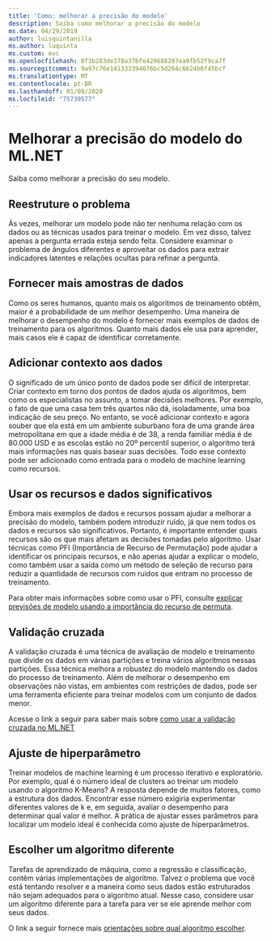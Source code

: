 ```yaml
---
title: 'Como: melhorar a precisão do modelo'
description: Saiba como melhorar a precisão do modelo
ms.date: 04/29/2019
author: luisquintanilla
ms.author: luquinta
ms.custom: mvc
ms.openlocfilehash: 8f3b283de378a37bfe429688207ea9fb52f9ca7f
ms.sourcegitcommit: 9a97c76e141333394676bc5d264c6624b6f45bcf
ms.translationtype: MT
ms.contentlocale: pt-BR
ms.lasthandoff: 01/08/2020
ms.locfileid: "75739577"
---
```

# <a name="improve-mlnet-model-accuracy"></a>Melhorar a precisão do modelo do ML.NET

Saiba como melhorar a precisão do seu modelo.

## <a name="reframe-the-problem"></a>Reestruture o problema

Às vezes, melhorar um modelo pode não ter nenhuma relação com os dados ou as técnicas usados para treinar o modelo. Em vez disso, talvez apenas a pergunta errada esteja sendo feita. Considere examinar o problema de ângulos diferentes e aproveitar os dados para extrair indicadores latentes e relações ocultas para refinar a pergunta.

## <a name="provide-more-data-samples"></a>Fornecer mais amostras de dados

Como os seres humanos, quanto mais os algoritmos de treinamento obtêm, maior é a probabilidade de um melhor desempenho. Uma maneira de melhorar o desempenho do modelo é fornecer mais exemplos de dados de treinamento para os algoritmos. Quanto mais dados ele usa para aprender, mais casos ele é capaz de identificar corretamente.

## <a name="add-context-to-the-data"></a>Adicionar contexto aos dados

O significado de um único ponto de dados pode ser difícil de interpretar. Criar contexto em torno dos pontos de dados ajuda os algoritmos, bem como os especialistas no assunto, a tomar decisões melhores. Por exemplo, o fato de que uma casa tem três quartos não dá, isoladamente, uma boa indicação de seu preço. No entanto, se você adicionar contexto e agora souber que ela está em um ambiente suburbano fora de uma grande área metropolitana em que a idade média é de 38, a renda familiar média é de 80.000 USD e as escolas estão no 20º percentil superior, o algoritmo terá mais informações nas quais basear suas decisões. Todo esse contexto pode ser adicionado como entrada para o modelo de machine learning como recursos.

## <a name="use-meaningful-data-and-features"></a>Usar os recursos e dados significativos

Embora mais exemplos de dados e recursos possam ajudar a melhorar a precisão do modelo, também podem introduzir ruído, já que nem todos os dados e recursos são significativos. Portanto, é importante entender quais recursos são os que mais afetam as decisões tomadas pelo algoritmo. Usar técnicas como PFI (Importância de Recurso de Permutação) pode ajudar a identificar os principais recursos, e não apenas ajudar a explicar o modelo, como também usar a saída como um método de seleção de recurso para reduzir a quantidade de recursos com ruídos que entram no processo de treinamento.

Para obter mais informações sobre como usar o PFI, consulte [explicar previsões de modelo usando a importância do recurso de permuta](../how-to-guides/explain-machine-learning-model-permutation-feature-importance-ml-net.md).

## <a name="cross-validation"></a>Validação cruzada

A validação cruzada é uma técnica de avaliação de modelo e treinamento que divide os dados em várias partições e treina vários algoritmos nessas partições. Essa técnica melhora a robustez do modelo mantendo os dados do processo de treinamento. Além de melhorar o desempenho em observações não vistas, em ambientes com restrições de dados, pode ser uma ferramenta eficiente para treinar modelos com um conjunto de dados menor.

Acesse o link a seguir para saber mais sobre [como usar a validação cruzada no ML.NET](../how-to-guides/train-machine-learning-model-cross-validation-ml-net.md)

## <a name="hyperparameter-tuning"></a>Ajuste de hiperparâmetro

Treinar modelos de machine learning é um processo iterativo e exploratório. Por exemplo, qual é o número ideal de clusters ao treinar um modelo usando o algoritmo K-Means? A resposta depende de muitos fatores, como a estrutura dos dados. Encontrar esse número exigiria experimentar diferentes valores de k e, em seguida, avaliar o desempenho para determinar qual valor é melhor. A prática de ajustar esses parâmetros para localizar um modelo ideal é conhecida como ajuste de hiperparâmetros.

## <a name="choose-a-different-algorithm"></a>Escolher um algoritmo diferente

Tarefas de aprendizado de máquina, como a regressão e classificação, contêm várias implementações de algoritmo. Talvez o problema que você está tentando resolver e a maneira como seus dados estão estruturados não sejam adequados para o algoritmo atual. Nesse caso, considere usar um algoritmo diferente para a tarefa para ver se ele aprende melhor com seus dados.

O link a seguir fornece mais [orientações sobre qual algoritmo escolher](../how-to-choose-an-ml-net-algorithm.md).
